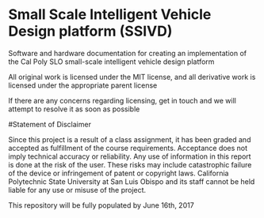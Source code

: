 # Small Scale Intelligent Vehicle Design platform (SSIVD)
Software and hardware documentation for creating an implementation of the Cal Poly SLO small-scale intelligent vehicle design platform

All original work is licensed under the MIT license, and all derivative work is licensed under the appropriate parent license 

If there are any concerns regarding licensing, get in touch and we will attempt to resolve it as soon as possible

#Statement of Disclaimer

Since this project is a result of a class assignment, it has been graded and accepted as fulfillment of the
course requirements. Acceptance does not imply technical accuracy or reliability. Any use of information
in this report is done at the risk of the user. These risks may include catastrophic failure of the device or
infringement of patent or copyright laws. California Polytechnic State University at San Luis Obispo and
its staff cannot be held liable for any use or misuse of the project.

This repository will be fully populated by June 16th, 2017

